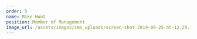 ```yaml
---
order: 5
name: Mike Hunt
position: Member of Management
image_url: /assets/images/cms_uploads/screen-shot-2019-08-25-at-12.29.18-am.png
---
```


